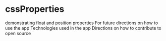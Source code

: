 # cssProperties
demonstrating  float and position properties
For future directions on how to use the app
Technologies used in the app
Directions on how to contribute to open source
